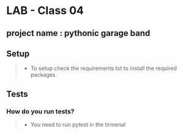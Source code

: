 # LAB - Class 04

## project name : pythonic garage band


## Setup

> - To setup check the requirements.txt to install the required packages
## Tests

### How do you run tests?

> - You need to run pytest in the tirmenal